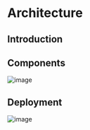 Architecture
===========

## Introduction


## Components

![image](./SystemArchitecure.png)



## Deployment

![image](./DeploymentDiagram.png)
